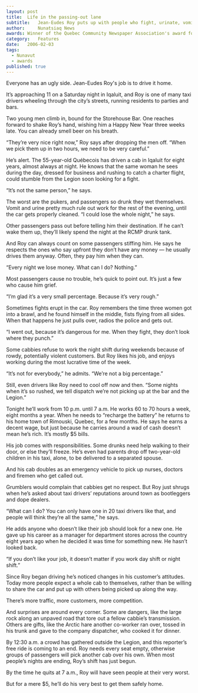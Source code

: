 ```yaml
---
layout:	post
title:	Life in the passing-out lane
subtitle:	Jean-Eudes Roy puts up with people who fight, urinate, vomit and pass out in his car. He earns $5 a trip.
author:     Nunatsiaq News
awards: Winner of the Quebec Community Newspaper Association's award for best feature story
category:	Features
date:	2006-02-03
tags: 
  - Nunavut
  - awards
published: true
---
```


Everyone has an ugly side. Jean-Eudes Roy's job is to drive it home.

It’s approaching 11 on a Saturday night in Iqaluit, and Roy is one of many taxi drivers wheeling through the city’s streets, running residents to parties and bars.

Two young men climb in, bound for the Storehouse Bar. One reaches forward to shake Roy’s hand, wishing him a Happy New Year three weeks late. You can already smell beer on his breath.

“They’re very nice right now,” Roy says after dropping the men off. “When we pick them up in two hours, we need to be very careful.” <!-- BREAK -->

He’s alert. The 55-year-old Québecois has driven a cab in Iqaluit for eight years, almost always at night. He knows that the same woman he sees during the day, dressed for business and rushing to catch a charter flight, could stumble from the Legion soon looking for a fight.

“It’s not the same person,” he says.

The worst are the pukers, and passengers so drunk they wet themselves. Vomit and urine pretty much rule out work for the rest of the evening, until the car gets properly cleaned. “I could lose the whole night,” he says.

Other passengers pass out before telling him their destination. If he can’t wake them up, they’ll likely spend the night at the RCMP drunk tank.

And Roy can always count on some passengers stiffing him. He says he respects the ones who say upfront they don’t have any money — he usually drives them anyway. Often, they pay him when they can.

“Every night we lose money. What can I do? Nothing.”

Most passengers cause no trouble, he’s quick to point out. It’s just a few who cause him grief.

“I’m glad it’s a very small percentage. Because it’s very rough.”

Sometimes fights erupt in the car. Roy remembers the time three women got into a brawl, and he found himself in the middle, fists flying from all sides. When that happens he just pulls over, radios the police and gets out.

“I went out, because it’s dangerous for me. When they fight, they don’t look where they punch.”

Some cabbies refuse to work the night shift during weekends because of rowdy, potentially violent customers. But Roy likes his job, and enjoys working during the most lucrative time of the week.

“It’s not for everybody,” he admits. “We’re not a big percentage.”

Still, even drivers like Roy need to cool off now and then. “Some nights when it’s so rushed, we tell dispatch we’re not picking up at the bar and the Legion.”

Tonight he’ll work from 10 p.m. until 7 a.m. He works 60 to 70 hours a week, eight months a year. When he needs to “recharge the battery” he returns to his home town of Rimouski, Quebec, for a few months. He says he earns a decent wage, but just because he carries around a wad of cash doesn’t mean he’s rich. It’s mostly $5 bills.

His job comes with responsibilities. Some drunks need help walking to their door, or else they’ll freeze. He’s even had parents drop off two-year-old children in his taxi, alone, to be delivered to a separated spouse.

And his cab doubles as an emergency vehicle to pick up nurses, doctors and firemen who get called out.

Grumblers would complain that cabbies get no respect. But Roy just shrugs when he’s asked about taxi drivers’ reputations around town as bootleggers and dope dealers.

“What can I do? You can only have one in 20 taxi drivers like that, and people will think they’re all the same,” he says.

He adds anyone who doesn’t like their job should look for a new one. He gave up his career as a manager for department stores across the country eight years ago when he decided it was time for something new. He hasn’t looked back.

“If you don’t like your job, it doesn’t matter if you work day shift or night shift.”

Since Roy began driving he’s noticed changes in his customer’s attitudes. Today more people expect a whole cab to themselves, rather than be willing to share the car and put up with others being picked up along the way.

There’s more traffic, more customers, more competition.

And surprises are around every corner. Some are dangers, like the large rock along an unpaved road that tore out a fellow cabbie’s transmission. Others are gifts, like the Arctic hare another co-worker ran over, tossed in his trunk and gave to the company dispatcher, who cooked it for dinner.

By 12:30 a.m. a crowd has gathered outside the Legion, and this reporter’s free ride is coming to an end. Roy needs every seat empty, otherwise groups of passengers will pick another cab over his own. When most people’s nights are ending, Roy’s shift has just begun.

By the time he quits at 7 a.m., Roy will have seen people at their very worst.

But for a mere $5, he’ll do his very best to get them safely home.